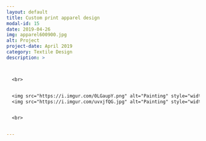 ```yaml
---
layout: default
title: Custom print apparel design
modal-id: 15
date: 2019-04-26
img: apparel600900.jpg
alt: Project
project-date: April 2019
category: Textile Design
description: >



  <br>


  <img src="https://i.imgur.com/0LGaupY.png" alt="Painting" style="width: 49%;"/>
  <img src="https://i.imgur.com/uvxjfQG.jpg" alt="Painting" style="width: 49%;"/>


  <br>


---
```

